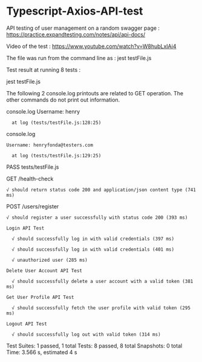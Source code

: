 # Typescript-Axios-API-test

API testing of user management on a random swagger page  :    https://practice.expandtesting.com/notes/api/api-docs/

Video of the test : https://www.youtube.com/watch?v=W8hubLxIAi4

The file was run from the command line as : jest testFile.js

Test result at running 8 tests : 

jest testFile.js

The following 2 console.log printouts are related to GET operation. The other commands do not print out information.

  console.log
    Username: henry

      at log (tests/testFile.js:128:25)

  console.log
  
    Username: henryfonda@testers.com

      at log (tests/testFile.js:129:25)

 PASS  tests/testFile.js
 
  GET /health-check
  
    √ should return status code 200 and application/json content type (741 ms)
    
  POST /users/register
  
    √ should register a user successfully with status code 200 (393 ms)
    
    Login API Test
    
      √ should successfully log in with valid credentials (397 ms)
      
      √ should successfully log in with valid credentials (401 ms)
      
      √ unauthorized user (285 ms)
    
    Delete User Account API Test
    
      √ should successfully delete a user account with a valid token (381 ms)
    
    Get User Profile API Test
    
      √ should successfully fetch the user profile with valid token (295 ms)
    
    Logout API Test
    
      √ should successfully log out with valid token (314 ms)

Test Suites: 1 passed, 1 total
Tests:       8 passed, 8 total
Snapshots:   0 total
Time:        3.566 s, estimated 4 s

  
